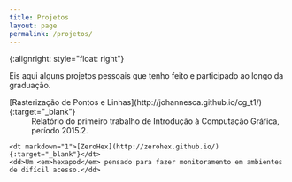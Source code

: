 ```yaml
---
title: Projetos
layout: page
permalink: /projetos/
---
```

{:alignright: style="float: right"}


Eis aqui alguns projetos pessoais que tenho feito e participado ao longo da graduação.

<dl>
    <dt markdown="1">[Rasterização de Pontos e Linhas](http://johannesca.github.io/cg_t1/){:target="_blank"}</dt>
    <dd>Relatório do primeiro trabalho de Introdução à Computação Gráfica, período 2015.2.</dd>
    
    <dt markdown="1">[ZeroHex](http://zerohex.github.io/){:target="_blank"}</dt>
    <dd>Um <em>hexapod</em> pensado para fazer monitoramento em ambientes de difícil acesso.</dd>
</dl>

